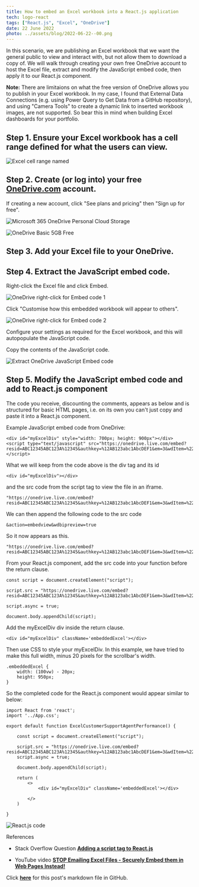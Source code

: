 ```yaml
---
title: How to embed an Excel workbook into a React.js application
tech: logo-react
tags: ["React.js", "Excel", "OneDrive"]
date: 22 June 2022
photo: ../assets/blog/2022-06-22--00.png
---
```


In this scenario, we are publishing an Excel workbook that we want the general public to view and interact with, but not allow them to download a copy of. We will walk through creating your own free OneDrive account to host the Excel file, extract and modify the JavaScript embed code, then apply it to our React.js component.

**Note:** There are limitaions on what the free version of OneDrive allows you to publish in your Excel workbook. In my case, I found that External Data Connections (e.g. using Power Query to Get Data from a GitHub repository), and using "Camera Tools" to create a dynamic link to inserted workbook images, are not supported. So bear this in mind when building Excel dashboards for your portfolio.

## Step 1. Ensure your Excel workbook has a cell range defined for what the users can view.

![Excel cell range named](/src/assets/blog/2022-06-22--01.png)

## Step 2.  Create (or log into) your free **[OneDrive.com](https://onedrive.com)** account.

If creating a new account, click "See plans and pricing" then "Sign up for free".

![Microsoft 365 OneDrive Personal Cloud Storage](/src/assets/blog/2022-06-22--01a.png)

![OneDrive Basic 5GB Free](/src/assets/blog/2022-06-22--02.png)


## Step 3. Add your Excel file to your OneDrive.

## Step 4. Extract the JavaScript embed code.

Right-click the Excel file and click Embed.

![OneDrive right-click for Embed code 1](/src/assets/blog/2022-06-22--03.png)

Click "Customise how this embedded workbook will appear to others".

![OneDrive right-click for Embed code 2](/src/assets/blog/2022-06-22--04.png)

Configure your settings as required for the Excel workbook, and this will autopopulate the JavaScript code.

Copy the contents of the JavaScript code.

![Extract OneDrive JavaScript Embed code](/src/assets/blog/2022-06-22--05.png)

## Step 5. Modify the JavaScript embed code and add to React.js component

The code you receive, discounting the comments, appears as below and is structured for basic HTML pages, i.e. on its own you can't just copy and paste it into a React.js component.

Example JavaScript embed code from OneDrive:

```
<div id="myExcelDiv" style="width: 700px; height: 900px"></div>
<script type="text/javascript" src="https://onedrive.live.com/embed?resid=ABC12345ABC123A%12345&authkey=%12AB123abc1AbcDEF1&em=3&wdItem=%22'Dashboard'!A%1ABCD%22&wdDivId=%22myExcelDiv%22&wdActiveCell=%22'Dashboard'!A1%22&wdAllowInteractivity=0&wdAllowTyping=1"></script>
```

What we will keep from the code above is the div tag and its id

```
<div id="myExcelDiv"></div>
```

and the src code from the script tag to view the file in an iframe.

```
"https://onedrive.live.com/embed?resid=ABC12345ABC123A%12345&authkey=%12AB123abc1AbcDEF1&em=3&wdItem=%22'Dashboard'!A%1ABCD%22&wdDivId=%22myExcelDiv%22&wdActiveCell=%22'Dashboard'!A1%22&wdAllowInteractivity=0&wdAllowTyping=1"
```

We can then append the following code to the src code

```
&action=embedview&wdbipreview=true
```

So it now appears as this.

```
"https://onedrive.live.com/embed?resid=ABC12345ABC123A%12345&authkey=%12AB123abc1AbcDEF1&em=3&wdItem=%22'Dashboard'!A%1ABCD%22&wdDivId=%22myExcelDiv%22&wdActiveCell=%22'Dashboard'!A1%22&wdAllowInteractivity=0&wdAllowTyping=1&action=embedview&wdbipreview=true"
```

From your React.js component, add the src code into your function before the return clause.

```
const script = document.createElement("script");

script.src = "https://onedrive.live.com/embed?resid=ABC12345ABC123A%12345&authkey=%12AB123abc1AbcDEF1&em=3&wdItem=%22'Dashboard'!A%1ABCD%22&wdDivId=%22myExcelDiv%22&wdActiveCell=%22'Dashboard'!A1%22&wdAllowInteractivity=0&wdAllowTyping=1&action=embedview&wdbipreview=true";

script.async = true;

document.body.appendChild(script);
```

Add the myExcelDiv div inside the return clause.

```
<div id="myExcelDiv" className='embeddedExcel'></div>
```

Then use CSS to style your myExcelDiv. In this example, we have tried to make this full width, minus 20 pixels for the scrollbar's width.

```
.embeddedExcel {
    width: (100vw) - 20px;
    height: 950px;
}
```

So the completed code for the React.js component would appear similar to below:

```
import React from 'react';
import '../App.css';

export default function ExcelCustomerSupportAgentPerformance() {

    const script = document.createElement("script");

    script.src = "https://onedrive.live.com/embed?resid=ABC12345ABC123A%12345&authkey=%12AB123abc1AbcDEF1&em=3&wdItem=%22'Dashboard'!A%1ABCD%22&wdDivId=%22myExcelDiv%22&wdActiveCell=%22'Dashboard'!A1%22&wdAllowInteractivity=0&wdAllowTyping=1&action=embedview&wdbipreview=true";
    script.async = true;

    document.body.appendChild(script);

    return (
        <>
            <div id="myExcelDiv" className='embeddedExcel'></div>

        </>
    )

}
```

![React.js code](/src/assets/blog/2022-06-22--06.png)

References

* Stack Overflow Question **[Adding a script tag to React.js](https://stackoverflow.com/questions/34424845/adding-script-tag-to-react-jsx)**

* YouTube video **[STOP Emailing Excel Files - Securely Embed them in Web Pages Instead!](https://www.youtube.com/watch?v=uvA-U9FKgPw&t=385s)**



Click **[here](https://github.com/makuharistudio/makuharistudio.github.io/blob/main/src/markdown/posts/2022-06-22.md)** for this post's markdown file in GitHub.